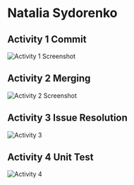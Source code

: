 # Natalia Sydorenko

## Activity 1 Commit
![Activity 1 Screenshot](https://github.com/Krysemmalyn/ECE444-F2023-Assignment1/assets/99698023/870d8ffc-0398-487b-bc2c-f1120623ef2d)

## Activity 2 Merging
![Activity 2 Screenshot](https://github.com/Krysemmalyn/ECE444-F2023-Assignment1/assets/99698023/b70100f0-75e8-4295-b721-f6353359d704)

## Activity 3 Issue Resolution
![Activity 3](https://github.com/Krysemmalyn/ECE444-F2023-Assignment1/assets/99698023/37a72d7e-bb00-4bc4-8b36-c371dbdc15fd)

## Activity 4 Unit Test
![Activity 4](https://github.com/Krysemmalyn/ECE444-F2023-Assignment1/assets/99698023/f418ab79-a15b-4ed6-a264-ab2f3b946e8a)
